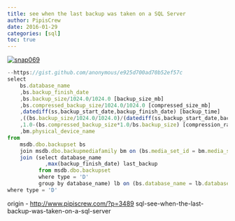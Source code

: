 ```yaml
---
title: see when the last backup was taken on a SQL Server
author: PipisCrew
date: 2016-01-29
categories: [sql]
toc: true
---
```


[![snap069](https://www.pipiscrew.com/wp-content/uploads/2016/01/snap069.png)](https://www.pipiscrew.com/wp-content/uploads/2016/01/snap069.png)

```js
--https://gist.github.com/anonymous/e925d700ad70b52ef57c
select
	bs.database_name
	,bs.backup_finish_date
	,bs.backup_size/1024.0/1024.0 [backup_size_mb]
	,bs.compressed_backup_size/1024.0/1024.0 [compressed_size_mb]
	,datediff(ss,backup_start_date,backup_finish_date) [backup_time]
	,((bs.backup_size/1024.0/1024.0)/(datediff(ss,backup_start_date,backup_finish_date)+1)) [mb_per_second]
	,1.0-(bs.compressed_backup_size*1.0/bs.backup_size) [compression_ratio]
	,bm.physical_device_name
from
	msdb.dbo.backupset bs
	join msdb.dbo.backupmediafamily bm on (bs.media_set_id = bm.media_set_id)
	join (select database_name
			,max(backup_finish_date) last_backup
		  from msdb.dbo.backupset
		  where type = 'D'
		  group by database_name) lb on (bs.database_name = lb.database_name and bs.backup_finish_date = lb.last_backup)
where type = 'D'
```

origin - http://www.pipiscrew.com/?p=3489 sql-see-when-the-last-backup-was-taken-on-a-sql-server